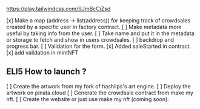 https://play.tailwindcss.com/SJmBcCiZsd

[x] Make a map (address -> list(address)) for keeping track of crowdsales created by a specific user in factory contract.
[ ] Make metadata more useful by taking info from the user.
[ ] Take name and put it in the metadata or storage to fetch and show in users crowdsales.
[ ] backdrop and progress bar.
[ ] Validation for the form.
[x] Added saleStarted in contract.
[x] add validation in mintNFT

## ELI5 How to launch ?

[ ] Create the artwork from my fork of hashlips's art engine.
[ ] Deploy the artwork on pinata.cloud
[ ] Generate the crowdsale contract from make my nft.
[ ] Create the website or just use make my nft (coming soon).
